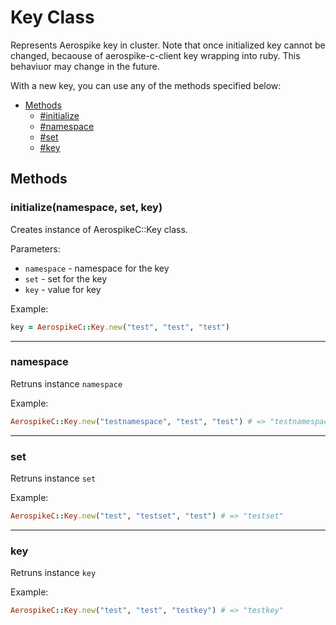 # Key Class

Represents Aerospike key in cluster. Note that once initialized key cannot be changed, becaouse of aerospike-c-client key wrapping into ruby. This behaviuor may change in the future.

With a new key, you can use any of the methods specified below:

- [Methods](#methods)
  - [#initialize](#initialize)
  - [#namespace](#namespace)
  - [#set](#set)
  - [#key](#key)

<a name="methods"></a>
## Methods

<!--===============================================================================-->
<!-- initialize -->
<a name="initialize"></a>

### initialize(namespace, set, key)

Creates instance of AerospikeC::Key class.

Parameters:

- `namespace` - namespace for the key
- `set`       - set for the key
- `key`       - value for key

Example:

```ruby
key = AerospikeC::Key.new("test", "test", "test")
```

<!--===============================================================================-->
<hr/>
<!-- namespace -->
<a name="namespace"></a>

### namespace

Retruns instance `namespace`

Example:

```ruby
AerospikeC::Key.new("testnamespace", "test", "test") # => "testnamespace"
```

<!--===============================================================================-->
<hr/>
<!-- set -->
<a name="set"></a>

### set

Retruns instance `set`

Example:

```ruby
AerospikeC::Key.new("test", "testset", "test") # => "testset"
```

<!--===============================================================================-->
<hr/>
<!-- key -->
<a name="key"></a>

### key

Retruns instance `key`

Example:

```ruby
AerospikeC::Key.new("test", "test", "testkey") # => "testkey"
```